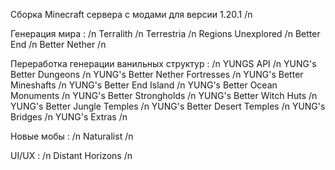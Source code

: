 Сборка Minecraft сервера с модами для версии 1.20.1 /n

Генерация мира : /n
Terralith /n
Terrestria /n
Regions Unexplored /n
Better End /n
Better Nether /n

Переработка генерации ванильных структур : /n
YUNGS API /n
YUNG's Better Dungeons /n
YUNG's Better Nether Fortresses /n
YUNG's Better Mineshafts /n
YUNG's Better End Island  /n
YUNG's Better Ocean Monuments /n
YUNG's Better Strongholds /n
YUNG's Better Witch Huts /n
YUNG's Better Jungle Temples /n
YUNG's Better Desert Temples /n
YUNG's Bridges /n
YUNG's Extras /n

Новые мобы :  /n
Naturalist /n

UI/UX : /n
Distant Horizons /n